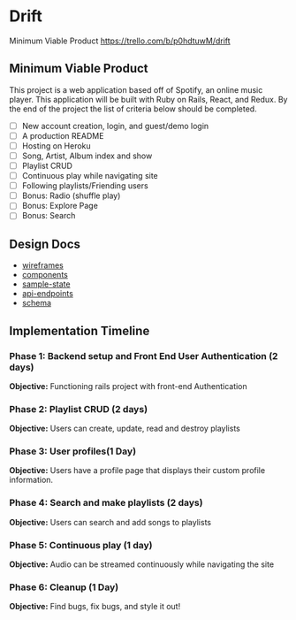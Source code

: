 
# Drift

Minimum Viable Product
https://trello.com/b/p0hdtuwM/drift

## Minimum Viable Product

This project is a web application based off of Spotify, an online music player. This application will be built with Ruby on Rails, React, and Redux. By the end of the project the list of criteria below should be completed.

- [ ] New account creation, login, and guest/demo login
- [ ] A production README
- [ ] Hosting on Heroku
- [ ] Song, Artist, Album index and show
- [ ] Playlist CRUD
- [ ] Continuous play while navigating site
- [ ] Following playlists/Friending users
- [ ] Bonus: Radio (shuffle play)
- [ ] Bonus: Explore Page
- [ ] Bonus: Search

## Design Docs

* [wireframes](wireframes/)
* [components](component-hierarchy.md)
* [sample-state](sample-state.md)
* [api-endpoints](api-endpoints.md)
* [schema](schema.md)


## Implementation Timeline

### Phase 1: Backend setup and Front End User Authentication (2 days)

**Objective:** Functioning rails project with front-end Authentication

### Phase 2: Playlist CRUD (2 days)

**Objective:** Users can create, update, read and destroy playlists

### Phase 3: User profiles(1 Day)

**Objective:** Users have a profile page that displays their custom profile information.

### Phase 4: Search and make playlists (2 days)

**Objective:** Users can search and add songs to playlists

### Phase 5: Continuous play (1 day)

**Objective:** Audio can be streamed continuously while navigating the site

### Phase 6: Cleanup (1 Day)

**Objective:** Find bugs, fix bugs, and style it out!
